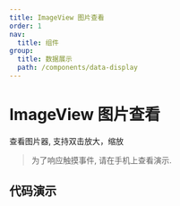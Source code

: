 ```yaml
---
title: ImageView 图片查看
order: 1
nav:
  title: 组件
group:
  title: 数据展示
  path: /components/data-display
---
```


# ImageView 图片查看

查看图片器, 支持双击放大，缩放

> 为了响应触摸事件, 请在手机上查看演示.

## 代码演示

<code src="./demo/index.tsx" />

<API src="../../../src/ImageView/Gallery.tsx"></API>
<API src="../../../src/ImageView/ImageView.tsx"></API>
